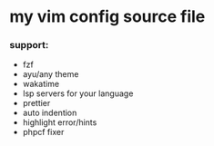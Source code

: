 # my vim config source file

### support:
- fzf
- ayu/any theme
- wakatime
- lsp servers for your language
- prettier
- auto indention
- highlight error/hints
- phpcf fixer
